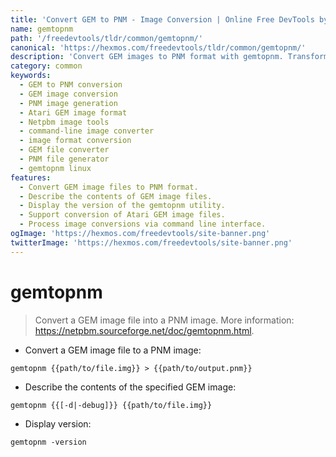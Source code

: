 ```yaml
---
title: 'Convert GEM to PNM - Image Conversion | Online Free DevTools by Hexmos'
name: gemtopnm
path: '/freedevtools/tldr/common/gemtopnm/'
canonical: 'https://hexmos.com/freedevtools/tldr/common/gemtopnm/'
description: 'Convert GEM images to PNM format with gemtopnm. Transform graphics files, describe image contents, and verify versions using this image conversion tool. Free online tool, no registration required.'
category: common
keywords:
  - GEM to PNM conversion
  - GEM image conversion
  - PNM image generation
  - Atari GEM image format
  - Netpbm image tools
  - command-line image converter
  - image format conversion
  - GEM file converter
  - PNM file generator
  - gemtopnm linux
features:
  - Convert GEM image files to PNM format.
  - Describe the contents of GEM image files.
  - Display the version of the gemtopnm utility.
  - Support conversion of Atari GEM image files.
  - Process image conversions via command line interface.
ogImage: 'https://hexmos.com/freedevtools/site-banner.png'
twitterImage: 'https://hexmos.com/freedevtools/site-banner.png'
---
```


# gemtopnm

> Convert a GEM image file into a PNM image.
> More information: <https://netpbm.sourceforge.net/doc/gemtopnm.html>.

- Convert a GEM image file to a PNM image:

`gemtopnm {{path/to/file.img}} > {{path/to/output.pnm}}`

- Describe the contents of the specified GEM image:

`gemtopnm {{[-d|-debug]}} {{path/to/file.img}}`

- Display version:

`gemtopnm -version`
